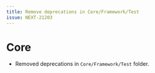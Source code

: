 ```yaml
---
title: Remove deprecations in Core/Framework/Test
issue: NEXT-21203
---
```

# Core
* Removed deprecations in `Core/Framework/Test` folder.
